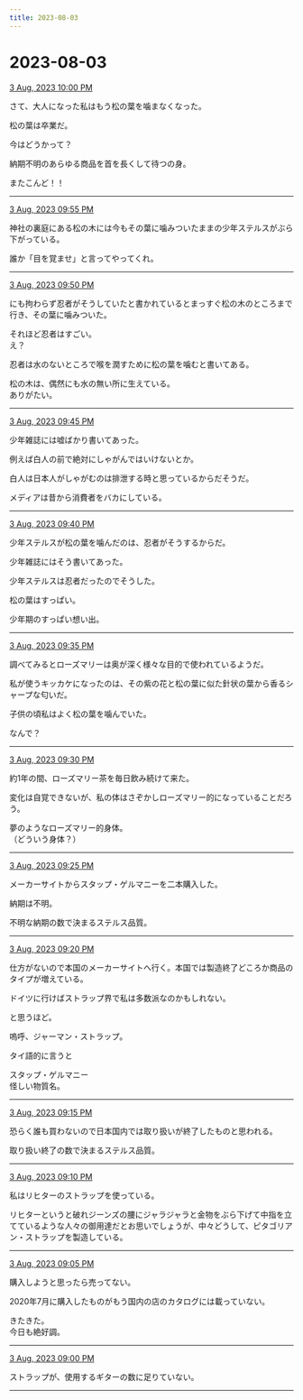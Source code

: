 ```yaml
---
title: 2023-08-03
---
```

# 2023-08-03

[3 Aug, 2023 10:00 PM](https://twitter.com/hirasawa/status/1687085918287495171#m)

さて、大人になった私はもう松の葉を噛まなくなった。  
  
松の葉は卒業だ。  
  
今はどうかって？  
  
納期不明のあらゆる商品を首を長くして待つの身。  
  
またこんど！！

---

[3 Aug, 2023 09:55 PM](https://twitter.com/hirasawa/status/1687084652027113472#m)

神社の裏庭にある松の木には今もその葉に噛みついたままの少年ステルスがぶら下がっている。  
  
誰か「目を覚ませ」と言ってやってくれ。

---

[3 Aug, 2023 09:50 PM](https://twitter.com/hirasawa/status/1687083393756913664#m)

にも拘わらず忍者がそうしていたと書かれているとまっすぐ松の木のところまで行き、その葉に噛みついた。  
  
それほど忍者はすごい。  
え？  
  
忍者は水のないところで喉を潤すために松の葉を噛むと書いてある。  
  
松の木は、偶然にも水の無い所に生えている。  
ありがたい。

---

[3 Aug, 2023 09:45 PM](https://twitter.com/hirasawa/status/1687082135319191554#m)

少年雑誌には嘘ばかり書いてあった。  
  
例えば白人の前で絶対にしゃがんではいけないとか。  
  
白人は日本人がしゃがむのは排泄する時と思っているからだそうだ。  
  
メディアは昔から消費者をバカにしている。

---

[3 Aug, 2023 09:40 PM](https://twitter.com/hirasawa/status/1687080877182914560#m)

少年ステルスが松の葉を噛んだのは、忍者がそうするからだ。  
  
少年雑誌にはそう書いてあった。  
  
少年ステルスは忍者だったのでそうした。  
  
松の葉はすっぱい。  
  
少年期のすっぱい想い出。

---

[3 Aug, 2023 09:35 PM](https://twitter.com/hirasawa/status/1687079619239829504#m)

調べてみるとローズマリーは奥が深く様々な目的で使われているようだ。  
  
私が使うキッカケになったのは、その紫の花と松の葉に似た針状の葉から香るシャープな匂いだ。  
  
子供の頃私はよく松の葉を噛んでいた。  
  
なんで？

---

[3 Aug, 2023 09:30 PM](https://twitter.com/hirasawa/status/1687078362190110720#m)

約1年の間、ローズマリー茶を毎日飲み続けて来た。  
  
変化は自覚できないが、私の体はさぞかしローズマリー的になっていることだろう。  
  
夢のようなローズマリー的身体。  
（どういう身体？）

---

[3 Aug, 2023 09:25 PM](https://twitter.com/hirasawa/status/1687077102250762240#m)

メーカーサイトからスタップ・ゲルマニーを二本購入した。  
  
納期は不明。  
  
不明な納期の数で決まるステルス品質。

---

[3 Aug, 2023 09:20 PM](https://twitter.com/hirasawa/status/1687075844080955392#m)

仕方がないので本国のメーカーサイトへ行く。本国では製造終了どころか商品のタイプが増えている。  
  
ドイツに行けばストラップ界で私は多数派なのかもしれない。  
  
と思うほど。  
  
嗚呼、ジャーマン・ストラップ。  
  
タイ語的に言うと  
  
スタップ・ゲルマニー  
怪しい物質名。

---

[3 Aug, 2023 09:15 PM](https://twitter.com/hirasawa/status/1687074586372825088#m)

恐らく誰も買わないので日本国内では取り扱いが終了したものと思われる。  
  
取り扱い終了の数で決まるステルス品質。

---

[3 Aug, 2023 09:10 PM](https://twitter.com/hirasawa/status/1687073327708266498#m)

私はリヒターのストラップを使っている。  
  
リヒターというと破れジーンズの腰にジャラジャラと金物をぶら下げて中指を立てているような人々の御用達だとお思いでしょうが、中々どうして、ピタゴリアン・ストラップを製造している。

---

[3 Aug, 2023 09:05 PM](https://twitter.com/hirasawa/status/1687072069551353856#m)

購入しようと思ったら売ってない。  
  
2020年7月に購入したものがもう国内の店のカタログには載っていない。  
  
きたきた。  
今日も絶好調。

---

[3 Aug, 2023 09:00 PM](https://twitter.com/hirasawa/status/1687070819749408770#m)

ストラップが、使用するギターの数に足りていない。

---

